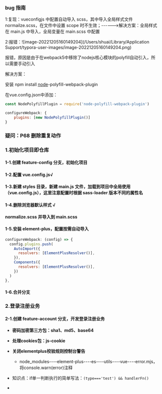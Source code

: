### bug 指南

1:复现：vueconfigjs 中配置自动导入 scss，其中导入全局样式文件 normailze.scss，在文件中设置 scope 时不生效；------>解决方案：全局样式在 main.js 中导入，全局变量在 main.scss 中配置

2:报错：![image-20221205160149204](/Users/shuai/Library/Application Support/typora-user-images/image-20221205160149204.png)

报错，原因是由于在webpack5中移除了nodejs核心模块的polyfill自动引入，所以需要手动引入

解决方案：

安装 npm install [node](https://so.csdn.net/so/search?q=node&spm=1001.2101.3001.7020)-polyfill-webpack-plugin

在vue.config.json中添加：

```js
const NodePolyfillPlugin = require('node-polyfill-webpack-plugin')

configureWebpack: {
	plugins: [new NodePolyfillPlugin()]
}
```

### 疑问：P68 删除重复动作

### 1.初始化项目即仓库

#### 1-1.创建 feature-config 分支，初始化项目

#### 1-2.配置 vue.config.js√

#### 1-3.新建 styles 目录，新建 main.js 文件，加载到项目中全局使用（vue.config.js），这里注意配置时根据 sass-loader 版本不同的属性名

#### 1-4.删除浏览器默认样式 √

 **normalize.scss 并导入到 main.scss**

#### 1-5.安装 element-plus，配置按需自动导入

```js
configureWebpack: (config) => {
  config.plugins.push(
    AutoImport({
      resolvers: [ElementPlusResolver()],
    }),
    Components({
      resolvers: [ElementPlusResolver()],
    })
  )
},
```

#### 1-6.合并分支

### 2.登录注册业务

#### 2-1.创建 feature-account 分支，开发登录注册**业务**

-  **密码加密第三方包：sha1、md5、base64**

- **处理cookies包：js-cookie**
- **关闭elementplus校验规则控制台警告**
  - node_modules----element-plus----es----utils----vue----error.mjs，将console.warn(error)注释

- 知识点：if单一判断执行的简单写法：`(type==='test') && handlerFn()`
- 
